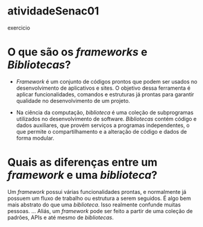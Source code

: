 # atividadeSenac01
exercicio 

# O que são os *frameworks* e *Bibliotecas*? 

- *Framework* é um conjunto de códigos prontos que podem ser usados no desenvolvimento de aplicativos e sites. O objetivo dessa ferramenta é aplicar funcionalidades, comandos e estruturas já prontas para garantir qualidade no desenvolvimento de um projeto.

- Na ciência da computação, *biblioteca* é uma coleção de subprogramas utilizados no desenvolvimento de software. *Bibliotecas* contém código e dados auxiliares, que provém serviços a programas independentes, o que permite o compartilhamento e a alteração de código e dados de forma modular.

# Quais as diferenças entre um *framework* e uma *biblioteca*?

Um *framework* possui várias funcionalidades prontas, e normalmente já possuem um fluxo de trabalho ou estrutura a serem seguidos. É algo bem mais abstrato do que uma *biblioteca*. Isso realmente confunde muitas pessoas. ... Aliás, um *framework* pode ser feito a partir de uma coleção de padrões, APIs e até mesmo de *bibliotecas*.
